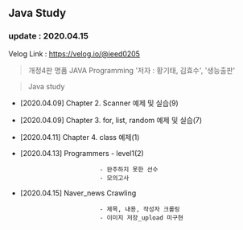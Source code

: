 ## Java Study
### update : 2020.04.15

Velog Link : https://velog.io/@ieed0205

> 개정4판 명품 JAVA Programming '저자 : 황기태, 김효수', '생능출판'

> Java study
* [2020.04.09] Chapter 2. Scanner 예제 및 실습(9)
* [2020.04.09] Chapter 3. for, list, random 예제 및 실습(7)
* [2020.04.11] Chapter 4. class 예제(1)
* [2020.04.13] Programmers - level1(2)

                            - 완주하지 못한 선수
                            - 모의고사
* [2020.04.15] Naver_news Crawling

                            - 제목, 내용, 작성자 크롤링
                            - 이미지 저장_upload 미구현
